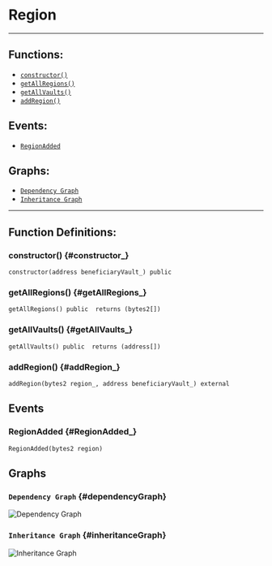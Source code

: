 # Region
***
## Functions:
- [`constructor()`](#constructor_)
- [`getAllRegions()`](#getAllRegions_)
- [`getAllVaults()`](#getAllVaults_)
- [`addRegion()`](#addRegion_)
## Events:
- [`RegionAdded`](#RegionAdded_)
## Graphs:
- [`Dependency Graph`](#dependencyGraph)
- [`Inheritance Graph`](#inheritanceGraph)
***
## Function Definitions:
### <a name="constructor_"></a> constructor() {#constructor_}
```
constructor(address beneficiaryVault_) public 
```
### <a name="getAllRegions_"></a> getAllRegions() {#getAllRegions_}
```
getAllRegions() public  returns (bytes2[])
```
### <a name="getAllVaults_"></a> getAllVaults() {#getAllVaults_}
```
getAllVaults() public  returns (address[])
```
### <a name="addRegion_"></a> addRegion() {#addRegion_}
```
addRegion(bytes2 region_, address beneficiaryVault_) external 
```
## Events
### <a name="RegionAdded_"></a> RegionAdded {#RegionAdded_}
```
RegionAdded(bytes2 region)
```
## Graphs
### <a name="dependencyGraph"></a> `Dependency Graph` {#dependencyGraph}
![Dependency Graph](images/Region_dependency_graph.png)
### <a name="inheritanceGraph"></a> `Inheritance Graph` {#inheritanceGraph}
![Inheritance Graph](images/Region_inheritance_graph.png)
